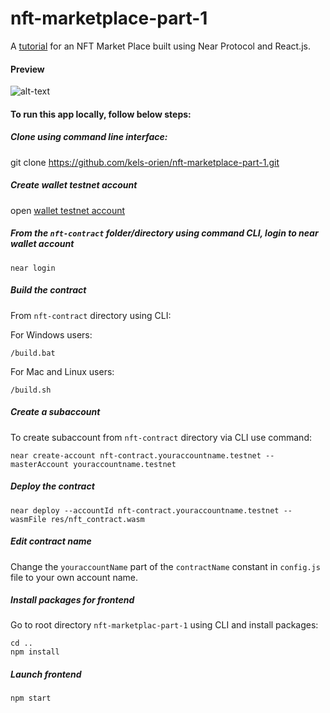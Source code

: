 # nft-marketplace-part-1
A [tutorial](https://dev.to/kels_orien/building-a-nft-market-place-with-near-protocol-and-reactjs-1bpi-temp-slug-8479008?preview=3d2f12f601ff1a901cc45bafa9ca1649cdab8462fd413f383af74216df80c6c5c405cff9d102e5bfa272617298fb75f7a039b2d66a67fa347ec9d28e) for an NFT Market Place built using Near Protocol and React.js.

#### Preview
![alt-text](https://res.cloudinary.com/dofiasjpi/image/upload/v1649243579/near-tutorial-nfts/near-tut-preview.png)


#### To run this app locally, follow below steps:

##### Clone using command line interface:

git clone https://github.com/kels-orien/nft-marketplace-part-1.git


##### Create wallet testnet account
open [wallet testnet account](wallet.testnet.near.org/)

##### From the `nft-contract` folder/directory using command CLI, login to near wallet account


`near login`


##### Build the contract
From `nft-contract` directory using CLI:

For Windows users:

```
/build.bat
```

For Mac and Linux users:

```
/build.sh
```

##### Create a subaccount

To create subaccount from `nft-contract` directory via CLI use command:

```
near create-account nft-contract.youraccountname.testnet --masterAccount youraccountname.testnet

```

##### Deploy the contract
```
near deploy --accountId nft-contract.youraccountname.testnet --wasmFile res/nft_contract.wasm

```


##### Edit contract name
Change the `youraccountName` part of the `contractName` constant in `config.js` file to your own account name.

##### Install packages for frontend

Go to root directory `nft-marketplac-part-1` using CLI and install packages:

```
cd ..
npm install

```

##### Launch frontend

```
npm start

```



